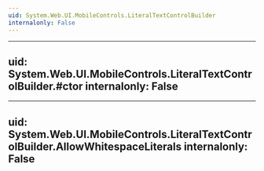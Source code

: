 ```yaml
---
uid: System.Web.UI.MobileControls.LiteralTextControlBuilder
internalonly: False
---
```


---
uid: System.Web.UI.MobileControls.LiteralTextControlBuilder.#ctor
internalonly: False
---

---
uid: System.Web.UI.MobileControls.LiteralTextControlBuilder.AllowWhitespaceLiterals
internalonly: False
---
